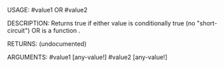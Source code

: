 USAGE:
     #value1 OR #value2

DESCRIPTION:
     Returns true if either value is conditionally true (no "short-circuit")
     OR is a function .

RETURNS:
    (undocumented)

ARGUMENTS:
    #value1 [any-value!]
    #value2 [any-value!]
